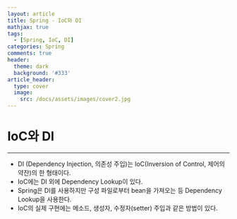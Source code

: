 ```yaml
---
layout: article
title: Spring - IoC와 DI
mathjax: true
tags:
  - [Spring, IoC, DI]
categories: Spring
comments: true
header:
  theme: dark
  background: '#333'
article_header:
  type: cover
  image:
    src: /docs/assets/images/cover2.jpg
---
```

# IoC와 DI
- - - -

- DI (Dependency Injection, 의존성 주입)는 IoC(Inversion of Control, 제어의 약잔)의 한 형태이다.
- IoC에는 DI 외에 Dependency Lookup이 있다.
- Spring은 DI를 사용하지만 구성 파일로부터 bean을 가져오는 등 Dependency Lookup을 사용한다.
- IoC의 실제 구현에는 메소드, 생성자, 수정자(setter) 주입과 같은 방법이 있다.
